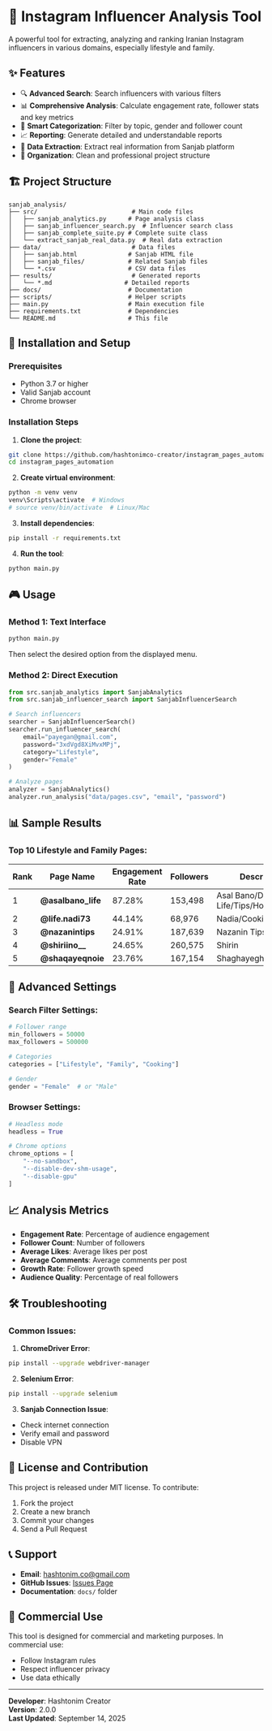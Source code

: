 # 🎯 Instagram Influencer Analysis Tool

A powerful tool for extracting, analyzing and ranking Iranian Instagram influencers in various domains, especially lifestyle and family.

## ✨ Features

- 🔍 **Advanced Search**: Search influencers with various filters
- 📊 **Comprehensive Analysis**: Calculate engagement rate, follower stats and key metrics
- 🎯 **Smart Categorization**: Filter by topic, gender and follower count
- 📈 **Reporting**: Generate detailed and understandable reports
- 🔄 **Data Extraction**: Extract real information from Sanjab platform
- 📁 **Organization**: Clean and professional project structure

## 🏗️ Project Structure

```
sanjab_analysis/
├── src/                          # Main code files
│   ├── sanjab_analytics.py      # Page analysis class
│   ├── sanjab_influencer_search.py  # Influencer search class
│   ├── sanjab_complete_suite.py # Complete suite class
│   └── extract_sanjab_real_data.py  # Real data extraction
├── data/                         # Data files
│   ├── sanjab.html              # Sanjab HTML file
│   ├── sanjab_files/            # Related Sanjab files
│   └── *.csv                    # CSV data files
├── results/                      # Generated reports
│   └── *.md                    # Detailed reports
├── docs/                        # Documentation
├── scripts/                     # Helper scripts
├── main.py                      # Main execution file
├── requirements.txt             # Dependencies
└── README.md                    # This file
```

## 🚀 Installation and Setup

### Prerequisites
- Python 3.7 or higher
- Valid Sanjab account
- Chrome browser

### Installation Steps

1. **Clone the project**:
```bash
git clone https://github.com/hashtonimco-creator/instagram_pages_automation.git
cd instagram_pages_automation
```

2. **Create virtual environment**:
```bash
python -m venv venv
venv\Scripts\activate  # Windows
# source venv/bin/activate  # Linux/Mac
```

3. **Install dependencies**:
```bash
pip install -r requirements.txt
```

4. **Run the tool**:
```bash
python main.py
```

## 🎮 Usage

### Method 1: Text Interface
```bash
python main.py
```
Then select the desired option from the displayed menu.

### Method 2: Direct Execution
```python
from src.sanjab_analytics import SanjabAnalytics
from src.sanjab_influencer_search import SanjabInfluencerSearch

# Search influencers
searcher = SanjabInfluencerSearch()
searcher.run_influencer_search(
    email="payegan@gmail.com",
    password="3xdVgd8XiMvxMPj",
    category="Lifestyle",
    gender="Female"
)

# Analyze pages
analyzer = SanjabAnalytics()
analyzer.run_analysis("data/pages.csv", "email", "password")
```

## 📊 Sample Results

### Top 10 Lifestyle and Family Pages:

| Rank | Page Name | Engagement Rate | Followers | Description |
|------|-----------|-----------------|-----------|-------------|
| 1 | **@asalbano_life** | 87.28% | 153,498 | Asal Bano/Daily Life/Tips/Housekeeping |
| 2 | **@life.nadi73** | 44.14% | 68,976 | Nadia/Cooking/Lifestyle |
| 3 | **@nazanintips** | 24.91% | 187,639 | Nazanin Tips ✨ |
| 4 | **@shiriino__** | 24.65% | 260,575 | Shirin |
| 5 | **@shaqayeqnoie** | 23.76% | 167,154 | Shaghayegh Noei |

## 🔧 Advanced Settings

### Search Filter Settings:
```python
# Follower range
min_followers = 50000
max_followers = 500000

# Categories
categories = ["Lifestyle", "Family", "Cooking"]

# Gender
gender = "Female"  # or "Male"
```

### Browser Settings:
```python
# Headless mode
headless = True

# Chrome options
chrome_options = [
    "--no-sandbox",
    "--disable-dev-shm-usage",
    "--disable-gpu"
]
```

## 📈 Analysis Metrics

- **Engagement Rate**: Percentage of audience engagement
- **Follower Count**: Number of followers
- **Average Likes**: Average likes per post
- **Average Comments**: Average comments per post
- **Growth Rate**: Follower growth speed
- **Audience Quality**: Percentage of real followers

## 🛠️ Troubleshooting

### Common Issues:

1. **ChromeDriver Error**:
```bash
pip install --upgrade webdriver-manager
```

2. **Selenium Error**:
```bash
pip install --upgrade selenium
```

3. **Sanjab Connection Issue**:
- Check internet connection
- Verify email and password
- Disable VPN

## 📝 License and Contribution

This project is released under MIT license. To contribute:

1. Fork the project
2. Create a new branch
3. Commit your changes
4. Send a Pull Request

## 📞 Support

- **Email**: hashtonim.co@gmail.com
- **GitHub Issues**: [Issues Page](https://github.com/hashtonimco-creator/instagram_pages_automation/issues)
- **Documentation**: `docs/` folder

## 🎯 Commercial Use

This tool is designed for commercial and marketing purposes. In commercial use:

- Follow Instagram rules
- Respect influencer privacy
- Use data ethically

---

**Developer**: Hashtonim Creator  
**Version**: 2.0.0  
**Last Updated**: September 14, 2025